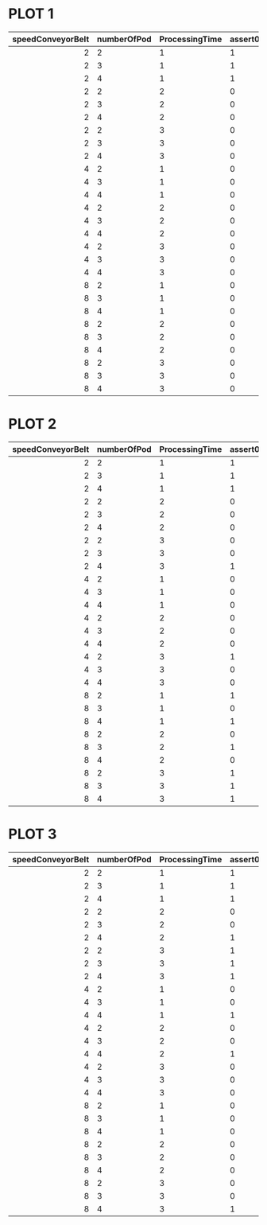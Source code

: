 
# PLOT 1

|speedConveyorBelt|numberOfPod|ProcessingTime|assert0|assert1|
|----------------:|-----------|--------------|-------|-------|
|2|2|1|1|1|
|2|3|1|1|0|
|2|4|1|1|0 |
|2|2|2|0|0|
|2|3|2|0|1|
|2|4|2|0|0 |
|2|2|3|0|0|
|2|3|3|0|1  |
|2|4|3|0|0  |
|4|2|1|0|0|
|4|3|1|0|1|
|4|4|1|0|1|
|4|2|2|0|1|
|4|3|2|0|1|
|4|4|2|0|1|
|4|2|3|0|1|
|4|3|3|0|1|
|4|4|3|0|1 |
|8|2|1|0|1 |
|8|3|1|0|1 |
|8|4|1|0|1 |
|8|2|2|0|1 |
|8|3|2|0|1 |
|8|4|2|0|1 |
|8|2|3|0|1 |
|8|3|3|0|1 |
|8|4|3|0|1 |

# PLOT 2


|speedConveyorBelt|numberOfPod|ProcessingTime|assert0|assert1|
|----------------:|-----------|--------------|-------|-------|
|2|2|1|1|1|
|2|3|1|1|1|
|2|4|1|1|1|
|2|2|2|0|0|
|2|3|2|0|0|
|2|4|2|0|0|
|2|2|3|0|1|
|2|3|3|0|1|
|2|4|3|1|1|
|4|2|1|0|1|
|4|3|1|0|1|
|4|4|1|0|1|
|4|2|2|0|0|
|4|3|2|0|0|
|4|4|2|0|0|
|4|2|3|1|1|
|4|3|3|0|1|
|4|4|3|0|0|
|8|2|1|1|1|
|8|3|1|0|1|
|8|4|1|1|1|
|8|2|2|0|1|
|8|3|2|1|1|
|8|4|2|0|1|
|8|2|3|1|1|
|8|3|3|1|1|
|8|4|3|1|1|

# PLOT 3


|speedConveyorBelt|numberOfPod|ProcessingTime|assert0|assert1|
|----------------:|-----------|--------------|-------|-------|
|2|2|1|1|1|
|2|3|1|1|1|
|2|4|1|1|1|
|2|2|2|0|0|
|2|3|2|0|0|
|2|4|2|1|0|
|2|2|3|1|1|
|2|3|3|1|0|
|2|4|3|1|0|
|4|2|1|0|1|
|4|3|1|0|0|
|4|4|1|1|0|
|4|2|2|0|0|
|4|3|2|0|1|
|4|4|2|1|1|
|4|2|3|0|0|
|4|3|3|0|0|
|4|4|3|0|0|
|8|2|1|0|1|
|8|3|1|0|1|
|8|4|1|0|1|
|8|2|2|0|1|
|8|3|2|0|1|
|8|4|2|0|1|
|8|2|3|0|1|
|8|3|3|0|0|
|8|4|3|1|0|
